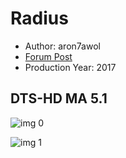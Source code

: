 # Radius

* Author: aron7awol
* [Forum Post](https://www.avsforum.com/threads/bass-eq-for-filtered-movies.2995212/post-57005026)
* Production Year: 2017

## DTS-HD MA 5.1

![img 0](https://i.imgur.com/Z2fJeku.jpg)

![img 1](https://i.imgur.com/kuXThg4.jpg)

